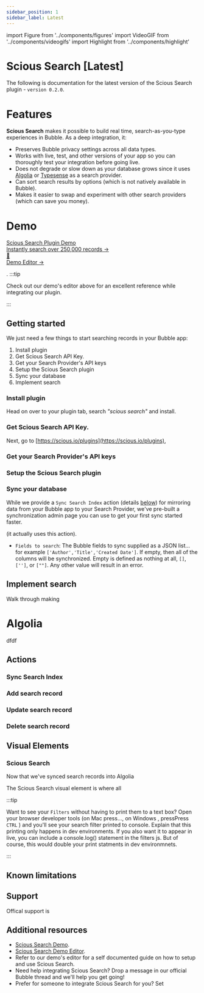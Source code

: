 ```yaml
---
sidebar_position: 1
sidebar_label: Latest
---
```


import Figure from '../components/figures'
import VideoGIF from '../components/videogifs'
import Highlight from '../components/highlight'

# Scious Search [Latest]

The following is documentation for the latest version of the Scious Search plugin - `version 0.2.0`.

# Features

**Scious Search** makes it possible to build real time, search-as-you-type experiences in Bubble. As a deep integration, it:

- Preserves Bubble privacy settings across all data types.
- Works with live, test, and other versions of your app so you can thoroughly test your integration before going live.
- Does not degrade or slow down as your database grows since it uses [Algolia](https://www.algolia.com/) or [Typesense](https://cloud.typesense.org/bubble) as a search provider.
- Can sort search results by options (which is not natively available in Bubble).
- Makes it easier to swap and experiment with other search providers (which can save you money).

# Demo

<nav className="pagination-nav">
  <div className="pagination-nav__item">
    <a className="pagination-nav__link" href="https://scious-plugins.bubbleapps.io/scious-search">
      <div className="pagination-nav__sublabel">Scious Search Plugin Demo</div>
      <div className="pagination-nav__label">Instantly search over 250,000 records →</div>
    </a>
  </div>

  <div className="pagination-nav__item">
    <a className="pagination-nav__link" href="https://bubble.io/page?type=page&name=scious-search&id=scious-plugins&tab=tabs-1">
      <div className="pagination-nav__sublabel">📙</div>
      <div className="pagination-nav__label">Demo Editor →</div>
    </a>
  </div>
</nav>

.
:::tip

Check out our demo's editor above for an excellent reference while integrating our plugin.

:::

## Getting started

We just need a few things to start searching records in your Bubble app:

1. Install plugin
2. Get Scious Search API Key.
3. Get your Search Provider's API keys
4. Setup the Scious Search plugin
5. Sync your database
6. Implement search

### Install plugin

Head on over to your plugin tab, search _<Highlight color="#25c2a0">"scious search"</Highlight>_ and install.

<VideoGIF src="https://s3.amazonaws.com/appforest_uf/f1669532176275x365303613975589400/Install%20scious%20search%20compressed.mp4" />

### Get Scious Search API Key.

Next, go to [https://scious.io/plugins](https://scious.io/plugins),

### Get your Search Provider's API keys

### Setup the Scious Search plugin

### Sync your database

While we provide a `Sync Search Index` action (details [below](latest#sync-search-index)) for mirroring data from your Bubble app to your Search Provider, we've pre-built a synchronization admin page you can use to get your first sync started faster.

(it actually uses this action).

- `Fields to search`: The Bubble fields to sync supplied as a JSON list... for example `['Author','Title','Created Date']`. If empty, then all of the columns will be synchronized. Empty is defined as nothing at all, `[]`, `['']`, or `[""]`. Any other value will result in an error.

## Implement search

Walk through making

# Algolia

dfdf

## Actions

### Sync Search Index

### Add search record

### Update search record

### Delete search record

## Visual Elements

### Scious Search

Now that we've synced search records into Algolia

The Scious Search visual element is where all

:::tip

Want to see your `Filters` without having to print them to a text box? Open your browser developer tools (on Mac press..., on Windows , pressPress `CTRL` ) and you'll see your search filter printed to console. Explain that this printing only happens in dev environments. If you also want it to appear in live, you can include a console.log() statement in the filters js. But of course, this would double your print statments in dev environmnets.

:::

## Known limitations

## Support

Offical support is

## Additional resources

- [Scious Search Demo](https://scious-plugins.bubbleapps.io/scious-search).
- [Scious Search Demo Editor](https://bubble.io/page?type=page&name=scious-search&id=scious-plugins&tab=tabs-1).
- Refer to our demo's editor for a self documented guide on how to setup and use Scious Search.
- Need help integrating Scious Search? Drop a message in our official Bubble thread and we'll help you get going!
- Prefer for someone to integrate Scious Search for you? Set
